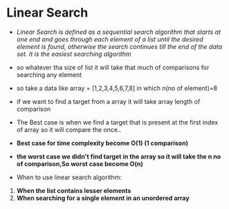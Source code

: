 # Linear Search

- *Linear Search is defined as a sequential search algorithm that starts at one end and goes through each element of a list until the desired element is found, otherwise the search continues till the end of the data set. It is the easiest searching algorithm*
- so whatever tha size of list it will take that much of comparisons for searching any element
- so take a data like array = [1,2,3,4,5,6,7,8] in which n(no of element)=8
- if we want to find a target from a array it will take array length of comparison
- The Best case is when we find a target that is present at the first index of array so it will compare the once..
-  **Best case for time complexity become O(1) (1 comparison)**
-  **the worst case we didn't find target in the array so it will take the n no of comparison,So worst case become O(n)**

- When to use linear search algorithm:
1. **When the list contains lesser elements**
2. **When searching for a single element in an unordered array**
